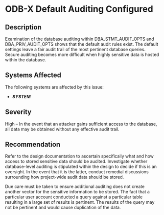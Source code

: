 ODB-X Default Auditing Configured
=================================

Description
-----------
Examination of the database auditing within DBA_STMT_AUDIT_OPTS and DBA_PRIV_AUDIT_OPTS shows that the default audit rules exist. The default settings leave a fair audit trail of the most pertinent database queries. Secure auditing becomes more difficult when highly sensitive data is hosted within the database.

Systems Affected
----------------
The following systems are affected by this issue:
  * ***SYSTEM***

Severity
--------
High – In the event that an attacker gains sufficient access to the database, all data may be obtained without any effective audit trail.

Recommendation
--------------
Refer to the design documentation to ascertain specifically what and how access to stored sensitive data should be audited. Investigate whether database-level auditing is stipulated within the design to decide if this is an oversight. In the event that it is the latter, conduct remedial discussions surrounding how project-wide audit data should be stored.

Due care must be taken to ensure additional auditing does not create another vector for the sensitive information to be stored. The fact that a particular user account conducted a query against a particular table resulting in a large set of results is pertinent. The results of the query may not be pertinent and would cause duplication of the data. 